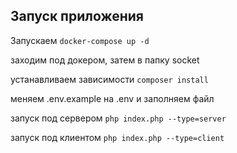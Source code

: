 ## Запуск приложения

Запускаем ```docker-compose up -d```

заходим под докером, затем в папку socket

устанавливаем зависимости ```composer install```

меняем .env.example на .env и заполняем файл

запуск под сервером ```php index.php --type=server```

запуск под клиентом ```php index.php --type=client```

